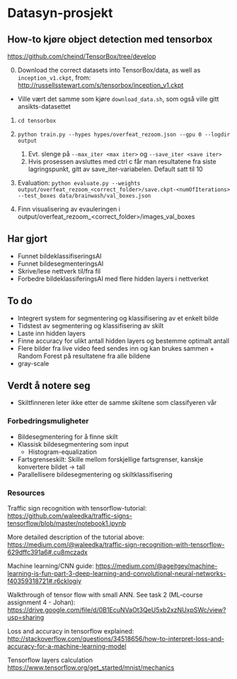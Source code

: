 # Datasyn-prosjekt

## How-to kjøre object detection med tensorbox
https://github.com/cheind/TensorBox/tree/develop

0. Download the correct datasets into TensorBox/data, as well as `inception_v1.ckpt`, from:
http://russellsstewart.com/s/tensorbox/inception_v1.ckpt

* Ville vært det samme som kjøre `download_data.sh`, som også ville gitt ansikts-datasettet 

1. `cd tensorbox`
2. `python train.py --hypes hypes/overfeat_rezoom.json --gpu 0 --logdir output`
   1. Evt. slenge på `--max_iter <max iter>` og `--save_iter <save iter>`
   2. Hvis prosessen avsluttes med ctrl c får man resultatene fra siste lagringspunkt, gitt av save_iter-variabelen. Default satt til 10
3. Evaluation: `python evaluate.py --weights output/overfeat_rezoom_<correct_folder>/save.ckpt-<numOfIterations> --test_boxes data/brainwash/val_boxes.json`

4. Finn visualisering av evauleringen i output/overfeat_rezoom_<correct_folder>/images_val_boxes<numOfIterations>

## Har gjort
* Funnet bildeklassifiseringsAI
* Funnet bildesegmenteringsAI
* Skrive/lese nettverk til/fra fil 
* Forbedre bildeklassiferingsAI med flere hidden layers i nettverket

## To do
* Integrert system for segmentering og klassifisering av et enkelt bilde
* Tidstest av segmentering og klassifisering av skilt
* Laste inn hidden layers
* Finne accuracy for ulikt antall hidden layers og bestemme optimalt antall
* Flere bilder fra live video feed sendes inn og kan brukes sammen + Random Forest på resultatene fra alle bildene
* gray-scale

## Verdt å notere seg
* Skiltfinneren leter ikke etter de samme skiltene som classifyeren vår

### Forbedringsmuligheter

* Bildesegmentering for å finne skilt
* Klassisk bildesegmentering som input
    * Histogram-equalization
* Fartsgrenseskilt: Skille mellom forskjellige fartsgrenser, kanskje konvertere bildet -> tall
* Parallellisere bildesegmentering og skiltklassifisering


### Resources 
Traffic sign recognition with tensorflow-tutorial:
https://github.com/waleedka/traffic-signs-tensorflow/blob/master/notebook1.ipynb

More detailed description of the tutorial above:
https://medium.com/@waleedka/traffic-sign-recognition-with-tensorflow-629dffc391a6#.cu8mczadx

Machine learning/CNN guide:
https://medium.com/@ageitgey/machine-learning-is-fun-part-3-deep-learning-and-convolutional-neural-networks-f40359318721#.r6cklogiy

Walkthrough of tensor flow with small ANN. See task 2 (ML-course assignment 4 - Johan):
https://drive.google.com/file/d/0B1EcuNVaOt3QeU5xb2xzNUxpSWc/view?usp=sharing

Loss and accuracy in tensorflow explained:
http://stackoverflow.com/questions/34518656/how-to-interpret-loss-and-accuracy-for-a-machine-learning-model

Tensorflow layers calculation
https://www.tensorflow.org/get_started/mnist/mechanics
